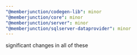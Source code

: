 ```yaml
---
"@memberjunction/codegen-lib": minor
"@memberjunction/core": minor
"@memberjunction/server": minor
"@memberjunction/sqlserver-dataprovider": minor
---
```


significant changes in all of these
